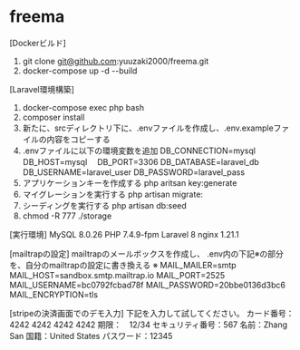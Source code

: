 # freema
[Dockerビルド]
1. git clone git@github.com:yuuzaki2000/freema.git
2. docker-compose up -d --build

[Laravel環境構築]
1. docker-compose exec php bash
2. composer install
3. 新たに、srcディレクトリ下に、.envファイルを作成し、.env.exampleファイルの内容をコピーする
4. .envファイルに以下の環境変数を追加
  DB_CONNECTION=mysql
  DB_HOST=mysql
　DB_PORT=3306
  DB_DATABASE=laravel_db
  DB_USERNAME=laravel_user
  DB_PASSWORD=laravel_pass
5. アプリケーションキーを作成する
  php aritsan key:generate
6. マイグレーションを実行する
  php artisan migrate:
7. シーディングを実行する
  php artisan db:seed
8. chmod -R 777 ./storage

[実行環境]
MySQL 8.0.26
PHP 7.4.9-fpm
Laravel 8
nginx 1.21.1

[mailtrapの設定]
mailtrapのメールボックスを作成し、
.env内の下記※の部分を、自分のmailtrapの設定に書き換える
※
MAIL_MAILER=smtp
MAIL_HOST=sandbox.smtp.mailtrap.io
MAIL_PORT=2525
MAIL_USERNAME=bc0792fcbad78f
MAIL_PASSWORD=20bbe0136d3bc6
MAIL_ENCRYPTION=tls

[stripeの決済画面でのデモ入力]
下記を入力して試してください。
カード番号：4242 4242 4242 4242
期限：　12/34
セキュリティ番号：567
名前：Zhang San
国籍：United States
パスワード：12345

